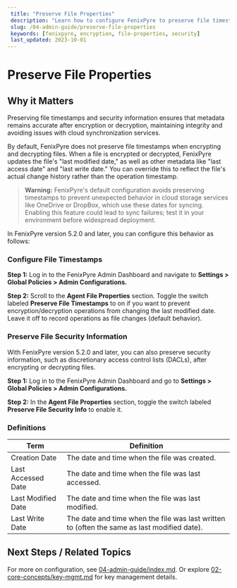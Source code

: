 ```yaml
---
 title: "Preserve File Properties"
 description: "Learn how to configure FenixPyre to preserve file timestamps and security information during encryption and decryption operations."
 slug: /04-admin-guide/preserve-file-properties
 keywords: [fenixpyre, encryption, file-properties, security]
 last_updated: 2023-10-01
---
```


# Preserve File Properties

## Why it Matters
Preserving file timestamps and security information ensures that metadata remains accurate after encryption or decryption, maintaining integrity and avoiding issues with cloud synchronization services.

By default, FenixPyre does not preserve file timestamps when encrypting and decrypting files. When a file is encrypted or decrypted, FenixPyre updates the file's "last modified date," as well as other metadata like "last access date" and "last write date." You can override this to reflect the file's actual change history rather than the operation timestamp.

> **Warning:** FenixPyre's default configuration avoids preserving timestamps to prevent unexpected behavior in cloud storage services like OneDrive or DropBox, which use these dates for syncing. Enabling this feature could lead to sync failures; test it in your environment before widespread deployment.

In FenixPyre version 5.2.0 and later, you can configure this behavior as follows:

### Configure File Timestamps

**Step 1:** Log in to the FenixPyre Admin Dashboard and navigate to **Settings > Global Policies > Admin Configurations.**

<!-- IMG: ./media/04-admin-guide/admin-dashboard.png | Alt: FenixPyre Admin Dashboard overview -->

**Step 2:** Scroll to the **Agent File Properties** section. Toggle the switch labeled **Preserve File Timestamps** to on if you want to prevent encryption/decryption operations from changing the last modified date. Leave it off to record operations as file changes (default behavior).

<!-- IMG: ./media/04-admin-guide/global-policies.png | Alt: Global Policies in FenixPyre Admin Dashboard -->

### Preserve File Security Information

With FenixPyre version 5.2.0 and later, you can also preserve security information, such as discretionary access control lists (DACLs), after encrypting or decrypting files.

**Step 1:** Log in to the FenixPyre Admin Dashboard and go to **Settings > Global Policies > Admin Configurations.**

<!-- IMG: ./media/04-admin-guide/global-policies-security.png | Alt: Global Policies for security settings -->

**Step 2:** In the **Agent File Properties** section, toggle the switch labeled **Preserve File Security Info** to enable it.

<!-- IMG: ./media/04-admin-guide/preserve-security-info.png | Alt: Preserve File Security Info toggle -->

### Definitions

| Term            | Definition                          |
| --------------- | ----------------------------------- |
| Creation Date   | The date and time when the file was created. |
| Last Accessed Date | The date and time when the file was last accessed. |
| Last Modified Date | The date and time when the file was last modified. |
| Last Write Date | The date and time when the file was last written to (often the same as last modified date). |

## Next Steps / Related Topics
For more on configuration, see [04-admin-guide/index.md](./index.md). Or explore [02-core-concepts/key-mgmt.md](../02-core-concepts/key-mgmt.md) for key management details.
